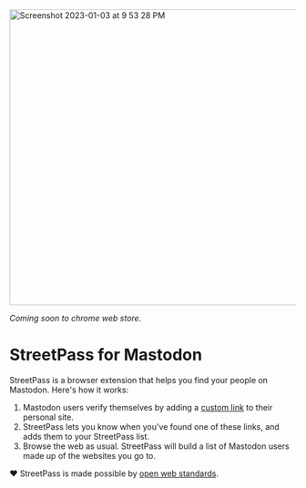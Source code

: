 <img width="520" alt="Screenshot 2023-01-03 at 9 53 28 PM" src="https://user-images.githubusercontent.com/4934193/210492726-c8f29135-256a-4c1a-a1b7-9b3d0f64dbc8.png">

_Coming soon to chrome web store._

# StreetPass for Mastodon

StreetPass is a browser extension that helps you find your people on Mastodon. Here's how it works:

1. Mastodon users verify themselves by adding a [custom link](https://docs.joinmastodon.org/user/profile/#verification) to their personal site.
2. StreetPass lets you know when you've found one of these links, and adds them to your StreetPass list.
3. Browse the web as usual. StreetPass will build a list of Mastodon users made up of the websites you go to.

❤️ StreetPass is made possible by [open web standards](http://microformats.org/wiki/rel-me).
